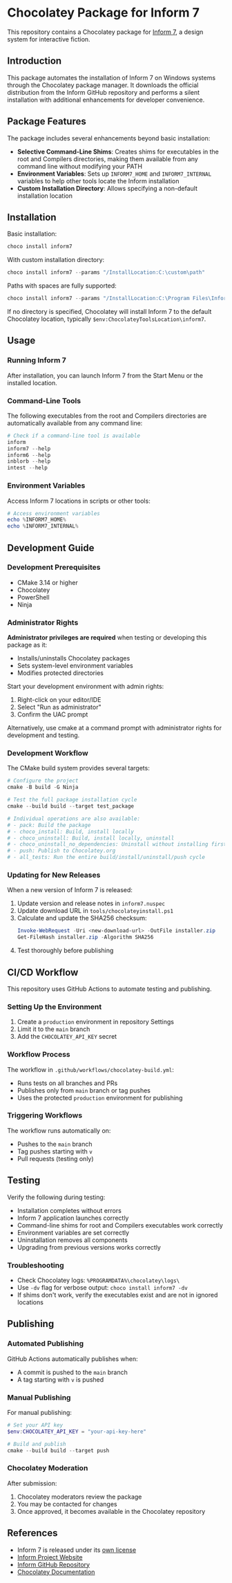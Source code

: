 # Chocolatey Package for Inform 7

This repository contains a Chocolatey package for [Inform 7](https://inform7.com/), a design system for interactive fiction.

## Introduction

This package automates the installation of Inform 7 on Windows systems through the Chocolatey package manager. It downloads the official distribution from the Inform GitHub repository and performs a silent installation with additional enhancements for developer convenience.

## Package Features

The package includes several enhancements beyond basic installation:

- **Selective Command-Line Shims**: Creates shims for executables in the root and Compilers directories, making them available from any command line without modifying your PATH
- **Environment Variables**: Sets up `INFORM7_HOME` and `INFORM7_INTERNAL` variables to help other tools locate the Inform installation
- **Custom Installation Directory**: Allows specifying a non-default installation location

## Installation

Basic installation:

```powershell
choco install inform7
```

With custom installation directory:

```powershell
choco install inform7 --params "/InstallLocation:C:\custom\path"
```

Paths with spaces are fully supported:

```powershell
choco install inform7 --params "/InstallLocation:C:\Program Files\Inform7"
```

If no directory is specified, Chocolatey will install Inform 7 to the default Chocolatey location, typically `$env:ChocolateyToolsLocation\inform7`.

## Usage

### Running Inform 7

After installation, you can launch Inform 7 from the Start Menu or the installed location.

### Command-Line Tools

The following executables from the root and Compilers directories are automatically available from any command line:

```powershell
# Check if a command-line tool is available
inform
inform7 --help
inform6 --help
inblorb --help
intest --help
```

### Environment Variables

Access Inform 7 locations in scripts or other tools:

```powershell
# Access environment variables
echo %INFORM7_HOME%
echo %INFORM7_INTERNAL%
```

## Development Guide

### Development Prerequisites

- CMake 3.14 or higher
- Chocolatey
- PowerShell
- Ninja

### Administrator Rights

**Administrator privileges are required** when testing or developing this package as it:
- Installs/uninstalls Chocolatey packages
- Sets system-level environment variables
- Modifies protected directories

Start your development environment with admin rights:
1. Right-click on your editor/IDE
2. Select "Run as administrator"
3. Confirm the UAC prompt

Alternatively, use cmake at a command prompt with administrator rights for development and
testing.

### Development Workflow

The CMake build system provides several targets:

```powershell
# Configure the project
cmake -B build -G Ninja

# Test the full package installation cycle
cmake --build build --target test_package

# Individual operations are also available:
# - pack: Build the package
# - choco_install: Build, install locally
# - choco_uninstall: Build, install locally, uninstall
# - choco_uninstall_no_dependencies: Uninstall without installing first
# - push: Publish to Chocolatey.org
# - all_tests: Run the entire build/install/uninstall/push cycle
```

### Updating for New Releases

When a new version of Inform 7 is released:

1. Update version and release notes in `inform7.nuspec`
2. Update download URL in `tools/chocolateyinstall.ps1`
3. Calculate and update the SHA256 checksum:
   ```powershell
   Invoke-WebRequest -Uri <new-download-url> -OutFile installer.zip
   Get-FileHash installer.zip -Algorithm SHA256
   ```
4. Test thoroughly before publishing

## CI/CD Workflow

This repository uses GitHub Actions to automate testing and publishing.

### Setting Up the Environment

1. Create a `production` environment in repository Settings
2. Limit it to the `main` branch
3. Add the `CHOCOLATEY_API_KEY` secret

### Workflow Process

The workflow in `.github/workflows/chocolatey-build.yml`:
- Runs tests on all branches and PRs
- Publishes only from `main` branch or tag pushes
- Uses the protected `production` environment for publishing

### Triggering Workflows

The workflow runs automatically on:
- Pushes to the `main` branch
- Tag pushes starting with `v`
- Pull requests (testing only)

## Testing

Verify the following during testing:

- Installation completes without errors
- Inform 7 application launches correctly
- Command-line shims for root and Compilers executables work correctly
- Environment variables are set correctly
- Uninstallation removes all components
- Upgrading from previous versions works correctly

### Troubleshooting

- Check Chocolatey logs: `%PROGRAMDATA%\chocolatey\logs\`
- Use `-dv` flag for verbose output: `choco install inform7 -dv`
- If shims don't work, verify the executables exist and are not in ignored locations

## Publishing

### Automated Publishing

GitHub Actions automatically publishes when:
- A commit is pushed to the `main` branch
- A tag starting with `v` is pushed

### Manual Publishing

For manual publishing:
```powershell
# Set your API key
$env:CHOCOLATEY_API_KEY = "your-api-key-here"

# Build and publish
cmake --build build --target push
```

### Chocolatey Moderation

After submission:
1. Chocolatey moderators review the package
2. You may be contacted for changes
3. Once approved, it becomes available in the Chocolatey repository

## References

- Inform 7 is released under its [own license](https://github.com/ganelson/inform/blob/master/LICENSE)
- [Inform Project Website](https://ganelson.github.io/inform-website/)
- [Inform GitHub Repository](https://github.com/ganelson/inform)
- [Chocolatey Documentation](https://docs.chocolatey.org/) 